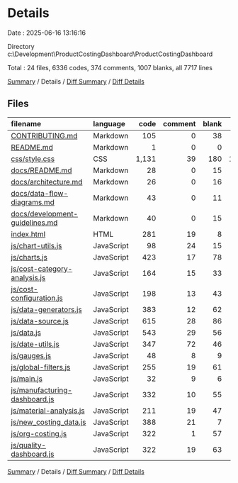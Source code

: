 # Details

Date : 2025-06-16 13:16:16

Directory c:\\Development\\ProductCostingDashboard\\ProductCostingDashboard

Total : 24 files,  6336 codes, 374 comments, 1007 blanks, all 7717 lines

[Summary](results.md) / Details / [Diff Summary](diff.md) / [Diff Details](diff-details.md)

## Files
| filename | language | code | comment | blank | total |
| :--- | :--- | ---: | ---: | ---: | ---: |
| [CONTRIBUTING.md](/CONTRIBUTING.md) | Markdown | 105 | 0 | 38 | 143 |
| [README.md](/README.md) | Markdown | 1 | 0 | 0 | 1 |
| [css/style.css](/css/style.css) | CSS | 1,131 | 39 | 180 | 1,350 |
| [docs/README.md](/docs/README.md) | Markdown | 28 | 0 | 15 | 43 |
| [docs/architecture.md](/docs/architecture.md) | Markdown | 26 | 0 | 16 | 42 |
| [docs/data-flow-diagrams.md](/docs/data-flow-diagrams.md) | Markdown | 43 | 0 | 11 | 54 |
| [docs/development-guidelines.md](/docs/development-guidelines.md) | Markdown | 40 | 0 | 15 | 55 |
| [index.html](/index.html) | HTML | 281 | 19 | 8 | 308 |
| [js/chart-utils.js](/js/chart-utils.js) | JavaScript | 98 | 24 | 15 | 137 |
| [js/charts.js](/js/charts.js) | JavaScript | 423 | 17 | 78 | 518 |
| [js/cost-category-analysis.js](/js/cost-category-analysis.js) | JavaScript | 164 | 15 | 33 | 212 |
| [js/cost-configuration.js](/js/cost-configuration.js) | JavaScript | 198 | 13 | 43 | 254 |
| [js/data-generators.js](/js/data-generators.js) | JavaScript | 383 | 12 | 62 | 457 |
| [js/data-source.js](/js/data-source.js) | JavaScript | 615 | 28 | 86 | 729 |
| [js/data.js](/js/data.js) | JavaScript | 543 | 29 | 56 | 628 |
| [js/date-utils.js](/js/date-utils.js) | JavaScript | 347 | 72 | 46 | 465 |
| [js/gauges.js](/js/gauges.js) | JavaScript | 48 | 8 | 9 | 65 |
| [js/global-filters.js](/js/global-filters.js) | JavaScript | 255 | 19 | 61 | 335 |
| [js/main.js](/js/main.js) | JavaScript | 32 | 9 | 6 | 47 |
| [js/manufacturing-dashboard.js](/js/manufacturing-dashboard.js) | JavaScript | 332 | 10 | 55 | 397 |
| [js/material-analysis.js](/js/material-analysis.js) | JavaScript | 211 | 19 | 47 | 277 |
| [js/new\_costing\_data.js](/js/new_costing_data.js) | JavaScript | 388 | 21 | 7 | 416 |
| [js/org-costing.js](/js/org-costing.js) | JavaScript | 322 | 1 | 57 | 380 |
| [js/quality-dashboard.js](/js/quality-dashboard.js) | JavaScript | 322 | 19 | 63 | 404 |

[Summary](results.md) / Details / [Diff Summary](diff.md) / [Diff Details](diff-details.md)